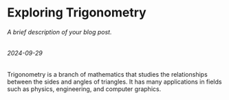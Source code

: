 # Exploring Trigonometry
###### A brief description of your blog post.
###### 2024-09-29

Trigonometry is a branch of mathematics that studies the relationships between the sides and angles of triangles. It has many applications in fields such as physics, engineering, and computer graphics.
